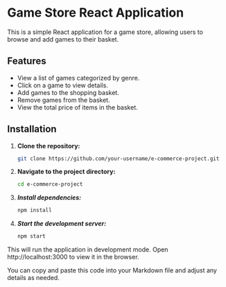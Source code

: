 # Game Store React Application

This is a simple React application for a game store, allowing users to browse and add games to their basket.

## Features

- View a list of games categorized by genre.
- Click on a game to view details.
- Add games to the shopping basket.
- Remove games from the basket.
- View the total price of items in the basket.

## Installation

1. **Clone the repository:**

   ```bash
   git clone https://github.com/your-username/e-commerce-project.git

2. **Navigate to the project directory:**

   ```bash
   cd e-commerce-project
3. ***Install dependencies:***

   ```bash
   npm install
4. ***Start the development server:***

   ```bash
   npm start

This will run the application in development mode. Open http://localhost:3000 to view it in the browser.


You can copy and paste this code into your Markdown file and adjust any details as needed.




